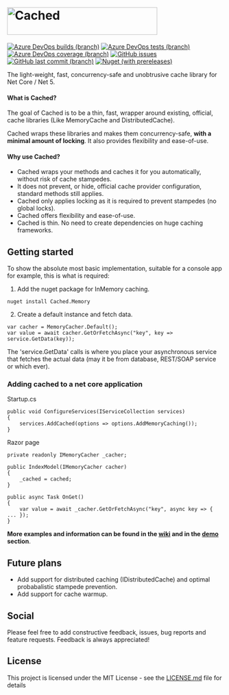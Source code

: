 # <img src="https://github.com/ryhled/cached/raw/master/logo.png?raw=true" alt="Cached" width="350" height="64">

[![Azure DevOps builds (branch)](https://img.shields.io/azure-devops/build/ryhled/79d73c90-2ec7-4406-b466-b14dd3a54f24/3/master?style=flat-square)](https://dev.azure.com/ryhled/Cached/_build?definitionId=3)
[![Azure DevOps tests (branch)](https://img.shields.io/azure-devops/tests/ryhled/cached/3/master?style=flat-square)](https://dev.azure.com/ryhled/Cached/_build?definitionId=3)
[![Azure DevOps coverage (branch)](https://img.shields.io/azure-devops/coverage/ryhled/cached/3/master?style=flat-square)](https://dev.azure.com/ryhled/Cached/_build?definitionId=3)
[![GitHub issues](https://img.shields.io/github/issues/ryhled/cached?style=flat-square)](https://github.com/ryhled/cached/issues)
[![GitHub last commit (branch)](https://img.shields.io/github/last-commit/ryhled/cached/master?style=flat-square)](https://github.com/ryhled/cached/commits/master)
[![Nuget (with prereleases)](https://img.shields.io/nuget/vpre/cached?color=informational&style=flat-square)](https://www.nuget.org/packages/Cached)


The light-weight, fast, concurrency-safe and unobtrusive cache library for Net Core / Net 5. 

#### What is Cached?

The goal of Cached is to be a thin, fast, wrapper around existing, official, cache libraries (Like MemoryCache and DistributedCache).

Cached wraps these libraries and makes them concurrency-safe, **with a minimal amount of locking**. It also provides flexibility and ease-of-use.

#### Why use Cached?

- Cached wraps your methods and caches it for you automatically, without risk of cache stampedes.
- It does not prevent, or hide, official cache provider configuration, standard methods still applies.
- Cached only applies locking as it is required to prevent stampedes (no global locks). 
- Cached offers flexibility and ease-of-use.
- Cached is thin. No need to create dependencies on huge caching frameworks.

## Getting started

To show the absolute most basic implementation, suitable for a console app for example, this is what is required:

1. Add the nuget package for InMemory caching.
```
nuget install Cached.Memory
```

2. Create a default instance and fetch data.

```
var cacher = MemoryCacher.Default();
var value = await cacher.GetOrFetchAsync("key", key => service.GetData(key));
```

The 'service.GetData' calls is where you place your asynchronous service that fetches the actual data (may it be from database, REST/SOAP service or which ever).

### Adding cached to a net core application

Startup.cs

```
public void ConfigureServices(IServiceCollection services)
{
    services.AddCached(options => options.AddMemoryCaching());
}
```

Razor page

```
private readonly IMemoryCacher _cacher;

public IndexModel(IMemoryCacher cacher)
{
    _cached = cached;
}

public async Task OnGet()
{
    var value = await _cacher.GetOrFetchAsync("key", async key => { ... });
}
```

**More examples and information can be found in the [wiki](https://github.com/ryhled/cached/wiki) and in the [demo](https://github.com/ryhled/cached/tree/master/demo/) section**.


## Future plans

* Add support for distributed caching (IDistributedCache) and optimal probabalistic stampede prevention.
* Add support for cache warmup.

## Social

Please feel free to add constructive feedback, issues, bug reports and feature requests. Feedback is always appreciated!

## License

This project is licensed under the MIT License - see the [LICENSE.md](LICENSE.md) file for details
